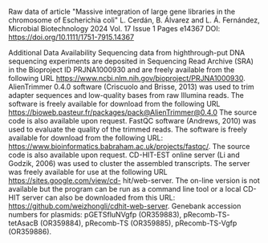 Raw data of article "Massive integration of large gene libraries in the chromosome of Escherichia coli" L. Cerdán, B. Álvarez and L. Á. Fernández, Microbial Biotechnology 2024 Vol. 17 Issue 1 Pages e14367
DOI: https://doi.org/10.1111/1751-7915.14367

Additional Data Availability 
Sequencing data from highthrough-put DNA sequencing experiments are deposited in Sequencing Read Archive (SRA) in the Bioproject ID PRJNA1000930 and are freely available from the following URL https://www.ncbi.nlm.nih.gov/bioproject/PRJNA1000930. 
AlienTrimmer 0.4.0 software (Criscuolo and Brisse, 2013) was used to trim adapter sequences and low-quality bases from raw Illumina reads. The software is freely available for download from the following URL https://bioweb.pasteur.fr/packages/pack@AlienTrimmer@0.4.0 The source code is also available upon request. 
FastQC software (Andrews, 2010) was used to evaluate the quality of the trimmed reads. The software is freely available for download from the following URL: https://www.bioinformatics.babraham.ac.uk/projects/fastqc/. The source code is also available upon request. 
CD-HIT-EST online server (Li and Godzik, 2006) was used to cluster the assembled transcripts. The server was freely available for use at the following URL https://sites.google.com/view/cd- hit/web-server. The on-line version is not available but the program can be run as a command line tool or a local CD-HIT server can also be downloaded from this URL: https://github.com/weizhongli/cdhit-web-server. 
Genebank accession numbers for plasmids: pGETSfluNVgfp (OR359883), pRecomb-TS- tetAsacB (OR359884), pRecomb-TS (OR359885), pRecomb-TS-Vgfp (OR359886). 

